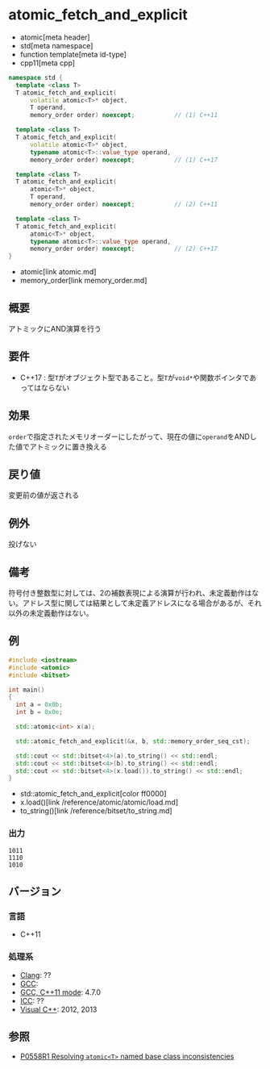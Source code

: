 # atomic_fetch_and_explicit
* atomic[meta header]
* std[meta namespace]
* function template[meta id-type]
* cpp11[meta cpp]

```cpp
namespace std {
  template <class T>
  T atomic_fetch_and_explicit(
      volatile atomic<T>* object,
      T operand,
      memory_order order) noexcept;           // (1) C++11

  template <class T>
  T atomic_fetch_and_explicit(
      volatile atomic<T>* object,
      typename atomic<T>::value_type operand,
      memory_order order) noexcept;           // (1) C++17

  template <class T>
  T atomic_fetch_and_explicit(
      atomic<T>* object,
      T operand,
      memory_order order) noexcept;           // (2) C++11

  template <class T>
  T atomic_fetch_and_explicit(
      atomic<T>* object,
      typename atomic<T>::value_type operand,
      memory_order order) noexcept;           // (2) C++17
}
```
* atomic[link atomic.md]
* memory_order[link memory_order.md]

## 概要
アトミックにAND演算を行う


## 要件
- C++17 : 型`T`がオブジェクト型であること。型`T`が`void*`や関数ポインタであってはならない


## 効果
`order`で指定されたメモリオーダーにしたがって、現在の値に`operand`をANDした値でアトミックに置き換える


## 戻り値
変更前の値が返される


## 例外
投げない


## 備考
符号付き整数型に対しては、2の補数表現による演算が行われ、未定義動作はない。アドレス型に関しては結果として未定義アドレスになる場合があるが、それ以外の未定義動作はない。


## 例
```cpp example
#include <iostream>
#include <atomic>
#include <bitset>

int main()
{
  int a = 0x0b;
  int b = 0x0e;

  std::atomic<int> x(a);

  std::atomic_fetch_and_explicit(&x, b, std::memory_order_seq_cst);

  std::cout << std::bitset<4>(a).to_string() << std::endl;
  std::cout << std::bitset<4>(b).to_string() << std::endl;
  std::cout << std::bitset<4>(x.load()).to_string() << std::endl;
}
```
* std::atomic_fetch_and_explicit[color ff0000]
* x.load()[link /reference/atomic/atomic/load.md]
* to_string()[link /reference/bitset/to_string.md]


### 出力
```
1011
1110
1010
```


## バージョン
### 言語
- C++11

### 処理系
- [Clang](/implementation.md#clang): ??
- [GCC](/implementation.md#gcc): 
- [GCC, C++11 mode](/implementation.md#gcc): 4.7.0
- [ICC](/implementation.md#icc): ??
- [Visual C++](/implementation.md#visual_cpp): 2012, 2013


## 参照
- [P0558R1 Resolving `atomic<T>` named base class inconsistencies](http://www.open-std.org/jtc1/sc22/wg21/docs/papers/2017/p0558r1.pdf)
